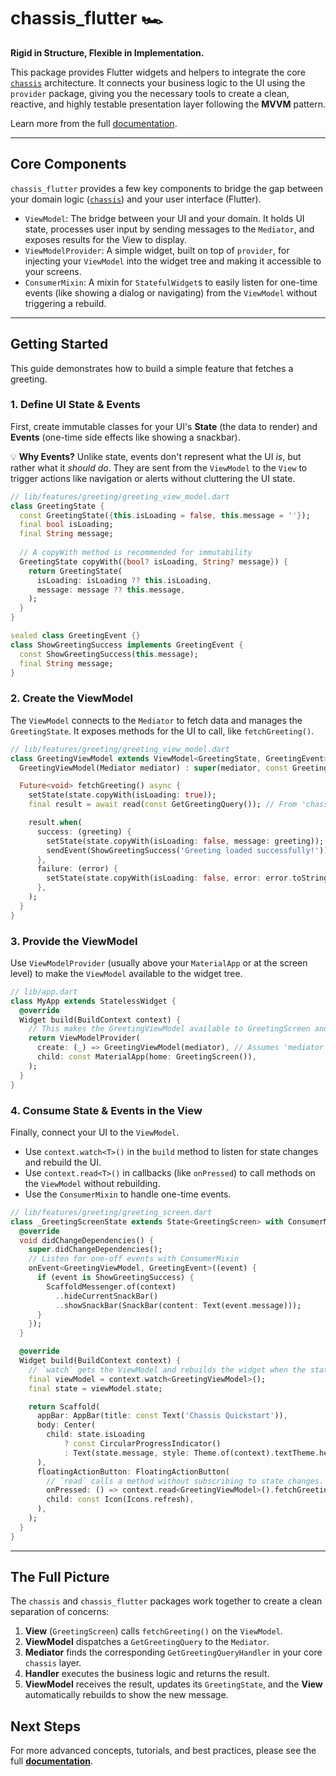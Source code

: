 # chassis_flutter 🏎️

**Rigid in Structure, Flexible in Implementation.**

This package provides Flutter widgets and helpers to integrate the core [`chassis`](https://pub.dev/packages/chassis) architecture. It connects your business logic to the UI using the `provider` package, giving you the necessary tools to create a clean, reactive, and highly testable presentation layer following the **MVVM** pattern.

Learn more from the full [documentation](https://affordant.gitbook.io/chassis/).

-----

## Core Components

`chassis_flutter` provides a few key components to bridge the gap between your domain logic ([`chassis`](https://pub.dev/packages/chassis)) and your user interface (Flutter).

* `ViewModel`: The bridge between your UI and your domain. It holds UI state, processes user input by sending messages to the `Mediator`, and exposes results for the View to display.
* `ViewModelProvider`: A simple widget, built on top of `provider`, for injecting your `ViewModel` into the widget tree and making it accessible to your screens.
* `ConsumerMixin`: A mixin for `StatefulWidget`s to easily listen for one-time events (like showing a dialog or navigating) from the `ViewModel` without triggering a rebuild.

-----

## Getting Started

This guide demonstrates how to build a simple feature that fetches a greeting.

### 1\. Define UI State & Events

First, create immutable classes for your UI's **State** (the data to render) and **Events** (one-time side effects like showing a snackbar).

💡 **Why Events?** Unlike state, events don't represent what the UI *is*, but rather what it *should do*. They are sent from the `ViewModel` to the `View` to trigger actions like navigation or alerts without cluttering the UI state.

```dart
// lib/features/greeting/greeting_view_model.dart
class GreetingState {
  const GreetingState({this.isLoading = false, this.message = ''});
  final bool isLoading;
  final String message;
  
  // A copyWith method is recommended for immutability
  GreetingState copyWith({bool? isLoading, String? message}) {
    return GreetingState(
      isLoading: isLoading ?? this.isLoading,
      message: message ?? this.message,
    );
  }
}

sealed class GreetingEvent {}
class ShowGreetingSuccess implements GreetingEvent {
  const ShowGreetingSuccess(this.message);
  final String message;
}
```

### 2\. Create the ViewModel

The `ViewModel` connects to the `Mediator` to fetch data and manages the `GreetingState`. It exposes methods for the UI to call, like `fetchGreeting()`.

```dart
// lib/features/greeting/greeting_view_model.dart
class GreetingViewModel extends ViewModel<GreetingState, GreetingEvent> {
  GreetingViewModel(Mediator mediator) : super(mediator, const GreetingState());

  Future<void> fetchGreeting() async {
    setState(state.copyWith(isLoading: true));
    final result = await read(const GetGreetingQuery()); // From 'chassis' core

    result.when(
      success: (greeting) {
        setState(state.copyWith(isLoading: false, message: greeting));
        sendEvent(ShowGreetingSuccess('Greeting loaded successfully!'));
      },
      failure: (error) {
        setState(state.copyWith(isLoading: false, error: error.toString()));
      },
    );
  }
}
```

### 3\. Provide the ViewModel

Use `ViewModelProvider` (usually above your `MaterialApp` or at the screen level) to make the `ViewModel` available to the widget tree.

```dart
// lib/app.dart
class MyApp extends StatelessWidget {
  @override
  Widget build(BuildContext context) {
    // This makes the GreetingViewModel available to GreetingScreen and its children.
    return ViewModelProvider(
      create: (_) => GreetingViewModel(mediator), // Assumes 'mediator' is accessible
      child: const MaterialApp(home: GreetingScreen()),
    );
  }
}
```

### 4\. Consume State & Events in the View

Finally, connect your UI to the `ViewModel`.

  * Use `context.watch<T>()` in the `build` method to listen for state changes and rebuild the UI.
  * Use `context.read<T>()` in callbacks (like `onPressed`) to call methods on the `ViewModel` without rebuilding.
  * Use the `ConsumerMixin` to handle one-time events.

<!-- end list -->

```dart
// lib/features/greeting/greeting_screen.dart
class _GreetingScreenState extends State<GreetingScreen> with ConsumerMixin {
  @override
  void didChangeDependencies() {
    super.didChangeDependencies();
    // Listen for one-off events with ConsumerMixin
    onEvent<GreetingViewModel, GreetingEvent>((event) {
      if (event is ShowGreetingSuccess) {
        ScaffoldMessenger.of(context)
          ..hideCurrentSnackBar()
          ..showSnackBar(SnackBar(content: Text(event.message)));
      }
    });
  }

  @override
  Widget build(BuildContext context) {
    // `watch` gets the ViewModel and rebuilds the widget when the state changes.
    final viewModel = context.watch<GreetingViewModel>();
    final state = viewModel.state;

    return Scaffold(
      appBar: AppBar(title: const Text('Chassis Quickstart')),
      body: Center(
        child: state.isLoading
            ? const CircularProgressIndicator()
            : Text(state.message, style: Theme.of(context).textTheme.headlineMedium),
      ),
      floatingActionButton: FloatingActionButton(
        // `read` calls a method without subscribing to state changes.
        onPressed: () => context.read<GreetingViewModel>().fetchGreeting(),
        child: const Icon(Icons.refresh),
      ),
    );
  }
}
```

-----

## The Full Picture

The `chassis` and `chassis_flutter` packages work together to create a clean separation of concerns:

1. **View** (`GreetingScreen`) calls `fetchGreeting()` on the `ViewModel`.
2. **ViewModel** dispatches a `GetGreetingQuery` to the `Mediator`.
3. **Mediator** finds the corresponding `GetGreetingQueryHandler` in your core `chassis` layer.
4. **Handler** executes the business logic and returns the result.
5. **ViewModel** receives the result, updates its `GreetingState`, and the **View** automatically rebuilds to show the new message.

## Next Steps

For more advanced concepts, tutorials, and best practices, please see the full **[documentation](https://affordant.gitbook.io/chassis/)**.